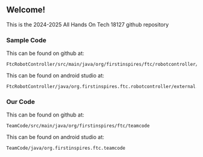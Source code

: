 ## Welcome!
This is the 2024-2025 All Hands On Tech 18127 github repository

### Sample Code
This can be found on github at:
```
FtcRobotController/src/main/java/org/firstinspires/ftc/robotcontroller/external/samples
```
This can be found on android studio at:
```
FtcRobotController/java/org.firstinspires.ftc.robotcontroller/external.samples
```

### Our Code
This can be found on github at:
```
TeamCode/src/main/java/org/firstinspires/ftc/teamcode
```
This can be found on android studio at:
```
TeamCode/java/org.firstinspires.ftc.teamcode
```
